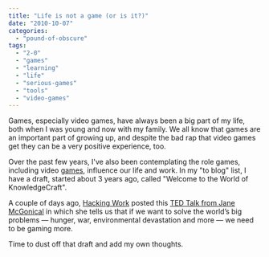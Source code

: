 ```yaml
---
title: "Life is not a game (or is it?)"
date: "2010-10-07"
categories: 
  - "pound-of-obscure"
tags: 
  - "2-0"
  - "games"
  - "learning"
  - "life"
  - "serious-games"
  - "tools"
  - "video-games"
---
```


Games, especially video games, have always been a big part of my life, both when I was young and now with my family. We all know that games are an important part of growing up, and despite the bad rap that video games get they can be a very positive experience, too.

Over the past few years, I've also been contemplating the role games, including video [games](http://nsl.gbrettmiller.com/?s=video+games), influence our life and work. In my "to blog" list, I have a draft, started about 3 years ago, called "Welcome to the World of KnowledgeCraft".

A couple of days ago, [Hacking Work](http://www.hackingwork.com/2010/09/are-we-presenting-the-best-version-of-ourselves/) posted this [TED Talk from Jane McGonical](http://www.ted.com/talks/view/id/799) in which she tells us that if we want to solve the world’s big problems — hunger, war, environmental devastation and more — we need to be gaming more.

Time to dust off that draft and add my own thoughts.
